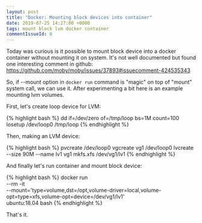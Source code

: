```yaml
---
layout: post
title: "Docker: Mounting block devices into container"
date: 2019-07-25 14:27:00 +0000
tags: mount block lvm docker container
commentIssueId: 8
---
```


Today was curious is it possible to mount block device into a docker container without mounting it on system.
It's not well documented but found one interesting comment in github: https://github.com/moby/moby/issues/37893#issuecomment-424535343

So, if --mount option in `docker run` command is "magic" on top of "mount" system call, we can use it.
After experimenting a bit here is an example mounting lvm volumes.

First, let's create loop device for LVM:

{% highlight bash %}
  dd if=/dev/zero of=/tmp/loop bs=1M count=100
  losetup /dev/loop0 /tmp/loop
{% endhighlight %}

Then, making an LVM device:

{% highlight bash %}
  pvcreate /dev/loop0
  vgcreate vg1 /dev/loop0
  lvcreate --size 90M --name lv1 vg1
  mkfs.xfs /dev/vg1/lv1
{% endhighlight %}

And finally let's run container and mount block device:

{% highlight bash %}
docker run \
  --rm -it \
  --mount='type=volume,dst=/opt,volume-driver=local,volume-opt=type=xfs,volume-opt=device=/dev/vg1/lv1' \
  ubuntu:18.04 bash
{% endhighlight %}

That's it.

